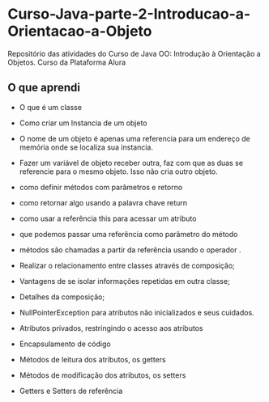 # Curso-Java-parte-2-Introducao-a-Orientacao-a-Objeto
Repositório das atividades do Curso de Java OO: Introdução à Orientação a Objetos. Curso da Plataforma Alura

## O que aprendi

* O que é um classe
* Como criar um Instancia de um objeto
* O nome de um objeto é apenas uma referencia para um endereço de memória onde se localiza sua instancia. 
* Fazer um variável de objeto receber outra, faz com que as duas se referencie para o mesmo objeto. Isso não cria outro objeto.

* como definir métodos com parâmetros e retorno
* como retornar algo usando a palavra chave return
* como usar a referência this para acessar um atributo
* que podemos passar uma referência como parâmetro do método
* métodos são chamadas a partir da referência usando o operador .

* Realizar o relacionamento entre classes através de composição;
* Vantagens de se isolar informações repetidas em outra classe;
* Detalhes da composição;
* NullPointerException para atributos não inicializados e seus cuidados.

* Atributos privados, restringindo o acesso aos atributos
* Encapsulamento de código
* Métodos de leitura dos atributos, os getters
* Métodos de modificação dos atributos, os setters
* Getters e Setters de referência
